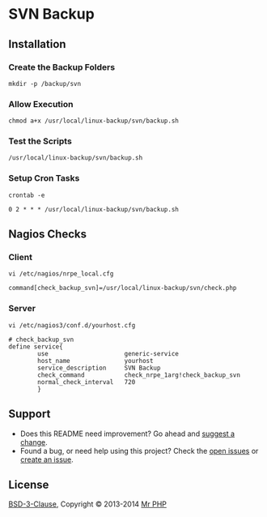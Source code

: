 # SVN Backup


## Installation


### Create the Backup Folders

```
mkdir -p /backup/svn
```


### Allow Execution

```
chmod a+x /usr/local/linux-backup/svn/backup.sh
```


### Test the Scripts

```
/usr/local/linux-backup/svn/backup.sh
```


### Setup Cron Tasks

`crontab -e`

```
0 2 * * * /usr/local/linux-backup/svn/backup.sh
```


## Nagios Checks


### Client

`vi /etc/nagios/nrpe_local.cfg`

```
command[check_backup_svn]=/usr/local/linux-backup/svn/check.php
```


### Server

`vi /etc/nagios3/conf.d/yourhost.cfg`

```
# check_backup_svn
define service{
        use                     generic-service
        host_name               yourhost
        service_description     SVN Backup
        check_command           check_nrpe_1arg!check_backup_svn
        normal_check_interval   720
        }
```


## Support

- Does this README need improvement?  Go ahead and [suggest a change](https://github.com/cornernote/linux-backup/edit/master/svn/README.md).
- Found a bug, or need help using this project?  Check the [open issues](https://github.com/cornernote/linux-backup/issues) or [create an issue](https://github.com/cornernote/linux-backup/issues/new).


## License

[BSD-3-Clause](https://raw.github.com/cornernote/linux-backup/master/LICENSE), Copyright © 2013-2014 [Mr PHP](mailto:info@mrphp.com.au)
